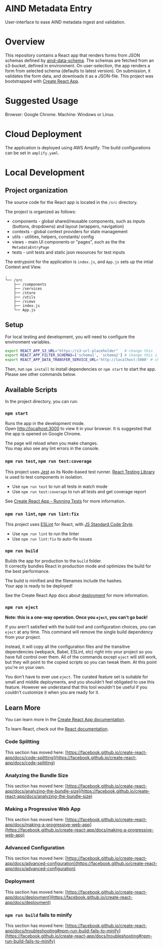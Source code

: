 # AIND Metadata Entry
User-interface to ease AIND metadata ingest and validation. 

# Overview
This repository contains a React app that renders forms from JSON schemas defined by [aind-data-schema](https://github.com/AllenNeuralDynamics/aind-data-schema). The schemas are fetched from an s3-bucket, defined in environment. On user-selection, the app renders a form from selected schema (defaults to latest version). On submission, it validates the form data, and downloads it as a JSON-file. This project was bootstrapped with [Create React App](https://github.com/facebook/create-react-app).

# Suggested Usage
Browser: Google Chrome.
Machine: Windows or Linux.

# Cloud Deployment
The application is deployed using AWS Amplify. The build configurations can be set in `amplify.yaml`.

# Local Development

## Project organization
The source code for the React app is located in the `/src` directory.

The project is organized as follows:
- components - global shared/reusable components, such as inputs (buttons, dropdowns) and layout (wrappers, navigation)
- contexts - global context providers for state management
- utils - utilities, helpers, constants/ config
- views - main UI components or "pages", such as the the `MetadataEntryPage`
- tests - unit tests and static json resources for test inputs

The entrypoint for the application is `index.js`, and `App.js` sets up the intial Context and View.

```
.
└── /src
    ├── /components
    ├── /services
    ├── /store
    ├── /utils
    ├── /views    
    ├── index.js
    └── App.js
```
## Setup
For local testing and development, you will need to configure the environment variables.
```sh
export REACT_APP_S3_URL="https://s3-url-placeholder"   # change this
export REACT_APP_FILTER_SCHEMAS=['schema1', 'schema2'] # change this if required
export REACT_APP_DATA_TRANSFER_SERVICE_URL='http://localhost:5000' # change this to dev url if required
```

Then, run `npm install` to install dependencies or `npm start` to start the app. Please see other commands below.

## Available Scripts

In the project directory, you can run:

### `npm start`

Runs the app in the development mode.\
Open [http://localhost:3000](http://localhost:3000) to view it in your browser. It is suggested that the app is opened on Google Chrome. 

The page will reload when you make changes.\
You may also see any lint errors in the console.

### `npm run test`, `npm run test:coverage`
This project uses [Jest](https://jestjs.io) as its Node-based test runner. [React Testing Library](https://testing-library.com/docs/react-testing-library/intro) is used to test components in isolation.
- Use `npm run test` to run all tests in watch mode
- Use `npm run test:coverage` to run all tests and get coverage report

See [Create React App - Running Tests](https://create-react-app.dev/docs/running-tests) for more information.

### `npm run lint`, `npm run lint:fix`
This project uses [ESLint](https://eslint.org/docs/latest/use/core-concepts) for React, with [JS Standard Code Style](https://standardjs.com/rules).
- Use `npm run lint` to run the linter
- Use `npm run lint:fix` to auto-fix issues

### `npm run build`

Builds the app for production to the `build` folder.\
It correctly bundles React in production mode and optimizes the build for the best performance.

The build is minified and the filenames include the hashes.\
Your app is ready to be deployed!

See the Create React App docs about [deployment](https://facebook.github.io/create-react-app/docs/deployment) for more information.

### `npm run eject`

**Note: this is a one-way operation. Once you `eject`, you can't go back!**

If you aren't satisfied with the build tool and configuration choices, you can `eject` at any time. This command will remove the single build dependency from your project.

Instead, it will copy all the configuration files and the transitive dependencies (webpack, Babel, ESLint, etc) right into your project so you have full control over them. All of the commands except `eject` will still work, but they will point to the copied scripts so you can tweak them. At this point you're on your own.

You don't have to ever use `eject`. The curated feature set is suitable for small and middle deployments, and you shouldn't feel obligated to use this feature. However we understand that this tool wouldn't be useful if you couldn't customize it when you are ready for it.

## Learn More

You can learn more in the [Create React App documentation](https://facebook.github.io/create-react-app/docs/getting-started).

To learn React, check out the [React documentation](https://reactjs.org/).

### Code Splitting

This section has moved here: [https://facebook.github.io/create-react-app/docs/code-splitting](https://facebook.github.io/create-react-app/docs/code-splitting)

### Analyzing the Bundle Size

This section has moved here: [https://facebook.github.io/create-react-app/docs/analyzing-the-bundle-size](https://facebook.github.io/create-react-app/docs/analyzing-the-bundle-size)

### Making a Progressive Web App

This section has moved here: [https://facebook.github.io/create-react-app/docs/making-a-progressive-web-app](https://facebook.github.io/create-react-app/docs/making-a-progressive-web-app)

### Advanced Configuration

This section has moved here: [https://facebook.github.io/create-react-app/docs/advanced-configuration](https://facebook.github.io/create-react-app/docs/advanced-configuration)

### Deployment

This section has moved here: [https://facebook.github.io/create-react-app/docs/deployment](https://facebook.github.io/create-react-app/docs/deployment)

### `npm run build` fails to minify

This section has moved here: [https://facebook.github.io/create-react-app/docs/troubleshooting#npm-run-build-fails-to-minify](https://facebook.github.io/create-react-app/docs/troubleshooting#npm-run-build-fails-to-minify)
